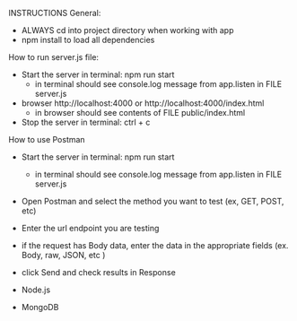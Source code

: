 INSTRUCTIONS
General: 
- ALWAYS cd into project directory when working with app
- npm install to load all dependencies

How to run server.js file:

- Start the server in terminal: npm run start
    - in terminal should see console.log message from app.listen in FILE server.js
- browser http://localhost:4000 or http://localhost:4000/index.html
    - in browser should see contents of FILE public/index.html
- Stop the server in terminal: ctrl + c



How to use Postman
- Start the server in terminal: npm run start
    - in terminal should see console.log message from app.listen in FILE server.js
- Open Postman and select the method you want to test (ex, GET, POST, etc)
- Enter the url endpoint you are testing
- if the request has Body data, enter the data in the appropriate fields (ex. Body, raw, JSON, etc )
- click Send and check results in Response


- Node.js


- MongoDB